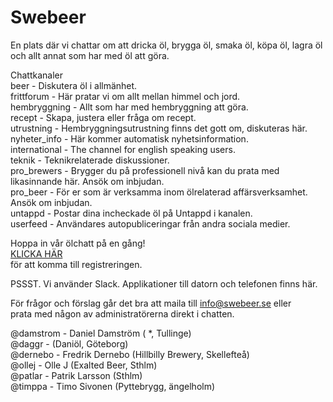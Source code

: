 # Swebeer 
En plats där vi chattar om att dricka öl, brygga öl, smaka öl, köpa öl, lagra öl
och allt annat som har med öl att göra.

Chattkanaler  
beer - Diskutera öl i allmänhet.  
frittforum - Här pratar vi om allt mellan himmel och jord.  
hembryggning - Allt som har med hembryggning att göra.  
recept - Skapa, justera eller fråga om recept.  
utrustning - Hembryggningsutrustning finns det gott om, diskuteras här.  
nyheter_info - Här kommer automatisk nyhetsinformation.  
international - The channel for english speaking users.  
teknik - Teknikrelaterade diskussioner.  
pro_brewers - Brygger du på professionell nivå kan du prata med likasinnande här. Ansök om inbjudan.  
pro_beer - För er som är verksamma inom ölrelaterad affärsverksamhet. Ansök om inbjudan.  
untappd - Postar dina incheckade öl på Untappd i kanalen.  
userfeed - Användares autopubliceringar från andra sociala medier.  

Hoppa in vår ölchatt på en gång!  
[KLICKA HÄR](https://join.slack.com/t/swebeer/shared_invite/zt-dsjjlid3-I40ev0uuBVIGZ3xBdkGO3A/)  
för att komma till registreringen.  

PSSST. Vi använder Slack. Applikationer till datorn och telefonen finns här.  

För frågor och förslag går det bra att maila till info@swebeer.se eller  
prata med någon av administratörerna direkt i chatten.  

@damstrom - Daniel Damström ( *, Tullinge)  
@daggr -  (Daniöl, Göteborg)  
@dernebo - Fredrik Dernebo (Hillbilly Brewery, Skellefteå)  
@ollej - Olle J (Exalted Beer, Sthlm)  
@patlar - Patrik Larsson (Sthlm)  
@timppa - Timo Sivonen (Pyttebrygg, ängelholm)  
